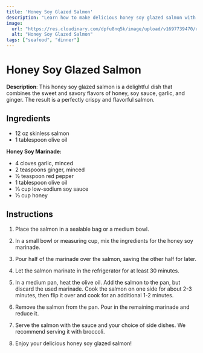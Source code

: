 ```yaml
---
title: 'Honey Soy Glazed Salmon'
description: "Learn how to make delicious honey soy glazed salmon with crispy skin."
image:
  url: "https://res.cloudinary.com/dpfu8nq5k/image/upload/v1697739470/recipe-site/honey-salmon_ftliy7.jpg"
  alt: "Honey Soy Glazed Salmon"
tags: ["seafood", "dinner"]
---
```


# Honey Soy Glazed Salmon

**Description**: This honey soy glazed salmon is a delightful dish that combines the sweet and savory flavors of honey, soy sauce, garlic, and ginger. The result is a perfectly crispy and flavorful salmon.

## Ingredients

- 12 oz skinless salmon
- 1 tablespoon olive oil

**Honey Soy Marinade:**

- 4 cloves garlic, minced
- 2 teaspoons ginger, minced
- ½ teaspoon red pepper
- 1 tablespoon olive oil
- ⅓ cup low-sodium soy sauce
- ⅓ cup honey

## Instructions

1. Place the salmon in a sealable bag or a medium bowl.

2. In a small bowl or measuring cup, mix the ingredients for the honey soy marinade.

3. Pour half of the marinade over the salmon, saving the other half for later.

4. Let the salmon marinate in the refrigerator for at least 30 minutes.

5. In a medium pan, heat the olive oil. Add the salmon to the pan, but discard the used marinade. Cook the salmon on one side for about 2-3 minutes, then flip it over and cook for an additional 1-2 minutes.

6. Remove the salmon from the pan. Pour in the remaining marinade and reduce it.

7. Serve the salmon with the sauce and your choice of side dishes. We recommend serving it with broccoli.

8. Enjoy your delicious honey soy glazed salmon!